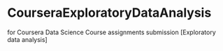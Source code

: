 # CourseraExploratoryDataAnalysis
for Coursera Data Science Course assignments submission [Exploratory data analysis]
